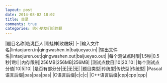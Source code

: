 ```yaml
---
layout: post
date: 2014-08-02 18:02
title: 目录
comments: true
categories: 给小朋友们组的题
---
```

|题目名称|临洮巨人|青蛙神|败屩妖|
|-
|输入文件名|lintaojuren.in|qingwashen.in|baijueyao.in|
|输出文件名|lintaojuren.out|qingwashen.out|baijueyao.out|
|每个测试点时限|1.5秒|0.5秒|1秒|
|内存限制|256MB|256MB|256MB|
|测试点数目|10|20|10|
|每个测试点分值|10|5|10|
|是否有部分分|无|无|无|
|题目类型|传统型|传统型|传统型|
|Pascal语言后缀|pas|pas|pas|
|C语言后缀|c|c|c|
|C++语言后缀|cpp|cpp|cpp|
